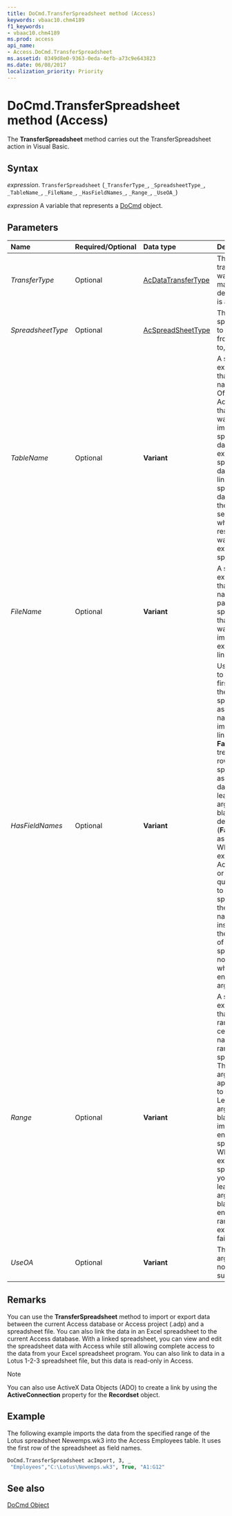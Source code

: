 ```yaml
---
title: DoCmd.TransferSpreadsheet method (Access)
keywords: vbaac10.chm4189
f1_keywords:
- vbaac10.chm4189
ms.prod: access
api_name:
- Access.DoCmd.TransferSpreadsheet
ms.assetid: 0349d8e0-9363-0eda-4efb-a73c9e643823
ms.date: 06/08/2017
localization_priority: Priority
---
```



# DoCmd.TransferSpreadsheet method (Access)

The **TransferSpreadsheet** method carries out the TransferSpreadsheet action in Visual Basic.


## Syntax

_expression_. `TransferSpreadsheet` (`_TransferType_`, `_SpreadsheetType_`, `_TableName_`, `_FileName_`, `_HasFieldNames_`, `_Range_`, `_UseOA_`)

_expression_ A variable that represents a [DoCmd](Access.DoCmd.md) object.


## Parameters

|Name|Required/Optional|Data type|Description|
|:-----|:-----|:-----|:-----|
| _TransferType_|Optional|[AcDataTransferType](Access.AcDataTransferType.md)|The type of transfer you want to make. The default value is  **acImport**.|
| _SpreadsheetType_|Optional|[AcSpreadSheetType](Access.AcSpreadSheetType.md)|The type of spreadsheet to import from, export to, or link to. |
| _TableName_|Optional|**Variant**|A string expression that is the name of the Office Access table that you want to import spreadsheet data into, export spreadsheet data from, or link spreadsheet data to, or the Access select query whose results you want to export to a spreadsheet.|
| _FileName_|Optional|**Variant**|A string expression that's the file name and path of the spreadsheet that you want to import from, export to, or link to.|
| _HasFieldNames_|Optional|**Variant**|Use **True** (1) to use the first row of the spreadsheet as field names when importing or linking. Use **False** (0) to treat the first row of the spreadsheet as normal data. If you leave this argument blank, the default (**False**) is assumed. When you export Access table or select query data to a spreadsheet, the field names are inserted into the first row of the spreadsheet no matter what you enter for this argument.|
| _Range_|Optional|**Variant**|A string expression that's a valid range of cells or the name of a range in the spreadsheet. This argument applies only to importing. Leave this argument blank to import the entire spreadsheet. When you export to a spreadsheet, you must leave this argument blank. If you enter a range, the export will fail.|
| _UseOA_|Optional|**Variant**|This argument is not supported.|

## Remarks

You can use the **TransferSpreadsheet** method to import or export data between the current Access database or Access project (.adp) and a spreadsheet file. You can also link the data in an Excel spreadsheet to the current Access database. With a linked spreadsheet, you can view and edit the spreadsheet data with Access while still allowing complete access to the data from your Excel spreadsheet program. You can also link to data in a Lotus 1-2-3 spreadsheet file, but this data is read-only in Access.

> [!NOTE]
> You can also use ActiveX Data Objects (ADO) to create a link by using the **ActiveConnection** property for the **Recordset** object.


## Example

The following example imports the data from the specified range of the Lotus spreadsheet Newemps.wk3 into the Access Employees table. It uses the first row of the spreadsheet as field names.

```vb
DoCmd.TransferSpreadsheet acImport, 3, _ 
 "Employees","C:\Lotus\Newemps.wk3", True, "A1:G12"
```


## See also

[DoCmd Object](Access.DoCmd.md)

